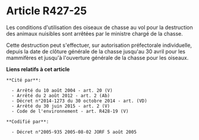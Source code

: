 # Article R427-25

Les conditions d'utilisation des oiseaux de chasse au vol pour la destruction des animaux nuisibles sont arrêtées par le
ministre chargé de la chasse.

Cette destruction peut s'effectuer, sur autorisation préfectorale individuelle, depuis la date de clôture générale de la
chasse jusqu'au 30 avril pour les mammifères et jusqu'à l'ouverture générale de la chasse pour les oiseaux.

**Liens relatifs à cet article**

	**Cité par**:

	  - Arrêté du 10 août 2004 - art. 20 (V)
	  - Arrêté du 2 août 2012 - art. 2 (Ab)
	  - Décret n°2014-1273 du 30 octobre 2014 - art. (VD)
	  - Arrêté du 30 juin 2015 - art. 2 (V)
	  - Code de l'environnement - art. R428-19 (V)

	**Codifié par**:

	  - Décret n°2005-935 2005-08-02 JORF 5 août 2005
